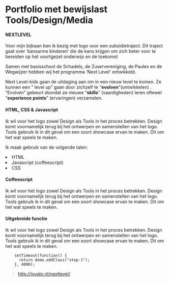 # Portfolio met bewijslast Tools/Design/Media


#### <b>NEXTLEVEL</b>

Voor mijn bijbaan ben ik bezig met logo voor een subsidietraject. Dit traject gaat over ‘kansarme kinderen’ die de kans krijgen om zich beter voor te bereiden op het voortgezet onderwijs en de toekomst

Samen met basisschool de Schadels, de Zuservereniging, de Paules en de Wegwijzer hebben wij het programma ‘Next Level’ ontwikkeld.

Next Level-kids gaan de uitdaging aan om in een nieuw level te komen. Ze kunnen een ” level up” gaan door zichzelf te “<b>evolven</b>”(ontwikkelen) . “Evolven” gebeurt doordat ze nieuwe “<b>skills</b>” (vaardigheden) leren oftewel “<b>experience points</b>” (ervaringen) verzamelen. 

#### <b>HTML, CSS & Javascript</b>

Ik wil voor het logo zowel Design als Tools in het proces betrekken. Design komt voornamelijk terug bij het ontwerpen en samenstellen van het logo. Tools gebruik ik in dit geval om een soort showcase ervan te maken. Dit om het wat speels te maken. 

Ik maak gebruik van de volgende talen: 

<li>HTML </li>
<li>Javascript (coffeescript)</li>
<li>CSS</li>

#### <b>Coffeescript</b>

Ik wil voor het logo zowel Design als Tools in het proces betrekken. Design komt voornamelijk terug bij het ontwerpen en samenstellen van het logo. Tools gebruik ik in dit geval om een soort showcase ervan te maken. Dit om het wat speels te maken. 

#### <b>Uitgebreide functie</b>

Ik wil voor het logo zowel Design als Tools in het proces betrekken. Design komt voornamelijk terug bij het ontwerpen en samenstellen van het logo. Tools gebruik ik in dit geval om een soort showcase ervan te maken. Dit om het wat speels te maken. 	

```
    setTimeout(function() {
      return demo.addClass("step-1");
    }, 4000);
```
> http://jovalo.nl/nextlevel/
